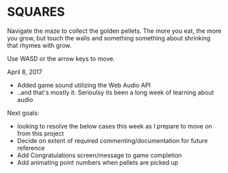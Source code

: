 # SQUARES

Navigate the maze to collect the golden pellets. The more you eat, the more you grow, but touch the walls and something something about shrinking that rhymes with grow.

Use WASD or the arrow keys to move.

April 8, 2017
- Added game sound utilizing the Web Audio API
- ..and that's mostly it. Serioulsy its been a long week of learning about audio

Next goals:
- looking to resolve the below cases this week as I prepare to move on from this project
- Decide on extent of required commenting/documentation for future reference
- Add Congratulations screen/message to game completion
- Add animating point numbers when pellets are picked up
